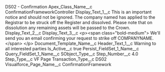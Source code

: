 <?xml version="1.0" encoding="UTF-8"?>
<CustomMetadata xmlns="http://soap.sforce.com/2006/04/metadata" xmlns:xsi="http://www.w3.org/2001/XMLSchema-instance" xmlns:xsd="http://www.w3.org/2001/XMLSchema">
    <label>DS02 - Confirmation</label>
    <values>
        <field>Apex_Class_Name__c</field>
        <value xsi:type="xsd:string">ConfirmationFrameworkController</value>
    </values>
    <values>
        <field>Display_Text_1__c</field>
        <value xsi:type="xsd:string">This is an important notice and should not be ignored. The company named has applied to the Registrar to be struck off the Register and dissolved. Please note that on dissolution any remaining assets will be passed to the Crown.</value>
    </values>
    <values>
        <field>Display_Text_2__c</field>
        <value xsi:nil="true"/>
    </values>
    <values>
        <field>Display_Text_3__c</field>
        <value xsi:type="xsd:string">&lt;p&gt;&lt;span class=&quot;bold-medium&quot;&gt;
We&apos;ll send you an email confirming your request to strike off COMPANYNAME.
&lt;/span&gt; &lt;/p&gt;</value>
    </values>
    <values>
        <field>Document_Template_Name__c</field>
        <value xsi:nil="true"/>
    </values>
    <values>
        <field>Header_Text_1__c</field>
        <value xsi:type="xsd:string">Warning to all interested parties</value>
    </values>
    <values>
        <field>Is_Active__c</field>
        <value xsi:type="xsd:boolean">true</value>
    </values>
    <values>
        <field>Persist_FieldSet_1_Name__c</field>
        <value xsi:nil="true"/>
    </values>
    <values>
        <field>Query_FieldSet_1_Name__c</field>
        <value xsi:nil="true"/>
    </values>
    <values>
        <field>SObject_Type__c</field>
        <value xsi:nil="true"/>
    </values>
    <values>
        <field>Step_Number__c</field>
        <value xsi:type="xsd:double">4.0</value>
    </values>
    <values>
        <field>Step_Type__c</field>
        <value xsi:type="xsd:string">VF Page</value>
    </values>
    <values>
        <field>Transaction_Type__c</field>
        <value xsi:type="xsd:string">DS02</value>
    </values>
    <values>
        <field>Visualforce_Page_Name__c</field>
        <value xsi:type="xsd:string">ConfirmationFramework</value>
    </values>
</CustomMetadata>
